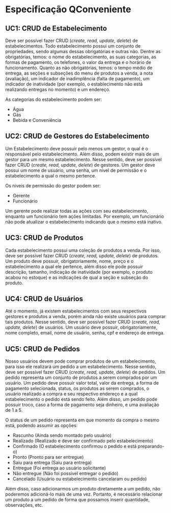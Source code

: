 # Especificação QConveniente

## UC1: CRUD de Estabelecimento

Deve ser possível fazer CRUD (*create, read, update, delete*) de estabelecimentos. Todo estabelecimento possui um conjunto de propriedades, sendo algumas dessas obrigatórias e outras não. Dentre as obrigatórias, temos: o nome do estabelecimento, as suas categorias, as formas de pagamento, os telefones, o valor da entrega e o horário de funcionamento. Quanto as não obrigatórias, temos: o tempo médio de entrega, as seções e subseções do menu de produtos a venda, a nota (avaliação), um indicador de inadimplência (falta de pagamento), um indicador de inatividade (por exemplo, o establecimento não está realizando entregas no momento) e um endereço.

As categorias do estabelecimento podem ser:
- Água
- Gás
- Bebida e Conveniência

## UC2: CRUD de Gestores do Estabelecimento

Um Estabelecimento deve possuir pelo menos um gestor, o qual é o responsável pelo estabelecimento. Além disso, podem existir mais de um gestor para um mesmo estabelecimento. Nesse sentido, deve ser possível fazer CRUD (*create, read, update, delete*) de gestores. Um gestor deve possui um nome de usuário, uma senha, um nível de permissão e o estabelecimento a qual o mesmo pertence.

Os niveis de permissão do gestor podem ser:
- Gerente
- Funcionário

Um gerente pode realizar todas as ações com seu estabelecimento, enquanto um funcionário tem ações limitadas. Por exemplo, um funcionário não pode atualizar o estabelecimento indicando que o mesmo está inativo.

## UC3: CRUD de Produtos

Cada estabelecimento possui uma coleção de produtos a venda. Por isso, deve ser possível fazer CRUD (*create, read, update, delete*) de produtos. Um produto deve possuir, obrigatoriamente, nome, preço e o estabelecimento a qual ele pertence, além disso ele pode possuir descrição, tamanho, indicação de inatividade (por exemplo, o produto acabou no estoque) e as indicações de qual a seção e subseção do produto.

## UC4: CRUD de Usuários

Até o momento, já existem estabelecimentos com seus respectivos gestores e produtos a venda, porém ainda não existe usuários para comprar tais produtos. Nesse sentido, deve ser possível fazer CRUD (*create, read, update, delete*) de usuários. Um usuário deve possuir, obrigatoriamente, nome completo, email, nome de usuário, senha, cpf e endereço de entrega.

## UC5: CRUD de Pedidos

Nosso usuários devem pode comprar produtos de um estabelecimento, para isso ele realizará um pedido a um estabelecimento. Nesse sentido, deve ser possível fazer CRUD (*create, read, update, delete*) de pedidos. Um pedido representa um conjunto de produtos a serem comprados por um usuário. Um pedido deve possuir valor total, valor da entrega, a forma de pagamento selecionada, status, os produtos as serem comprados, o usuário realizado a compra e seu respectivo endereço e a qual estabelecimento o pedido está sendo feito. Além disso, um pedido pode possuir troco, caso a forma de pagamento seja dinheiro, e uma avaliação de 1 a 5.

O status de um pedido representa em que momento da compra o mesmo está, podendo assumir as opções:
- Rascunho (Ainda sendo montado pelo usuário)
- Realizado (Realizado e deve ser confirmado pelo estabelecimento)
- Confirmado (O estabelecimento confirmou o pedido e está preparando-o)
- Pronto (Pronto para ser entregue)
- Saiu para entrega (Saiu para entrega)
- Entregue (Foi entrega ao usuário solicitante)
- Não entregue (Não foi possível entregar o pedido)
- Cancelado (Usuário ou estabelecimento cancelaram ou pedido)

Além disso, caso adicionarmos um produto diretamente a um pedido, não poderemos adicioná-lo mais de uma vez. Portanto, é necessário relacionar um produto a um pedido de forma que possamos inserir quantidade, observações, etc.